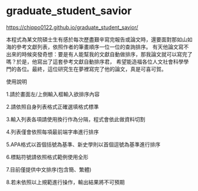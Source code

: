 # graduate_student_savior
https://chippo0122.github.io/graduate_student_savior/

本程式為某文院碩士生有感於每次歷盡艱辛寫完報告或論文時，還要面對那如山如海的參考文獻列表，依照作者的筆畫順序一位一位的查詢排序。 有天他論文寫不出來的時候突發奇想：要是有人能幫我的文獻自動做排序，那我論文就可以寫完了嗎？於是，他寫出了這套參考文獻自動排序君， 希望能造福各位人文社會科學學門的各位。最終，這位研究生在夢裡寫完了他的論文，真是可喜可賀。

使用說明

1.請於畫面左/上側輸入框輸入欲排序內容

2.請依照自身列表格式正確選填格式標準

3.輸入列表各項請使用換行作為分隔，程式會依此做資料切割

4.列表僅會依照每項最前端字串進行排序

5.APA格式以首個括號為基準、新史學則以首個逗號為基準進行排序

6.標點符號請依照格式範例使用全形

7.目前僅提供中文排序(包含簡、繁體)

8.若未依照以上規範進行操作，輸出結果將不可預期
